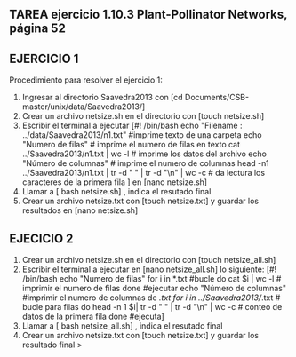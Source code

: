 ## TAREA ejercicio 1.10.3 Plant-Pollinator Networks, página 52
## EJERCICIO 1
Procedimiento para resolver el ejercicio 1:
1. Ingresar al directorio Saavedra2013 con [cd Documents/CSB-master/unix/data/Saavedra2013/]
2. Crear un archivo netsize.sh en el directorio con [touch netsize.sh]
3. Escribir el terminal a ejecutar
[#! /bin/bash
echo "Filename : ../data/Saavedra2013/n1.txt" #imprime  texto de una carpeta
echo "Numero de filas" # imprime el numero de filas en texto
cat  ../Saavedra2013/n1.txt | wc -l # imprime los datos del archivo
echo "Número de columnas" # imprime el numero de columnas
head -n1 ../Saavedra2013/n1.txt | tr -d " " | tr -d "\n" | wc -c # da lectura los caracteres de la primera fila
] en [nano netsize.sh]
4. Llamar a [ bash netsize.sh] , indica el resutado final 
5. Crear un archivo netsize.txt con [touch netsize.txt] y guardar los resultados en [nano netsize.sh]

## EJECICIO 2
1. Crear un archivo netsize.sh en el directorio con [touch netsize_all.sh]
2. Escribir el terminal a ejecutar en  [nano netsize_all.sh] lo siguiente:
[#! /bin/bash
echo "Numero de filas"
for i in *.txt #bucle
do cat $i | wc -l # imprimir el numero de filas
done #ejecutar
echo "Número de columnas" #imprimir el numero de columnas de *.txt
for i in ../Saavedra2013/*.txt # bucle para filas
do head -n 1 $i| tr -d " " | tr -d "\n" | wc -c # conteo de datos de la primera fila
done #ejecuta]
3. Llamar a [ bash netsize_all.sh] , indica el resutado final 
4. Crear un archivo netsize.txt con [touch netsize.txt] y guardar los resultado final >



